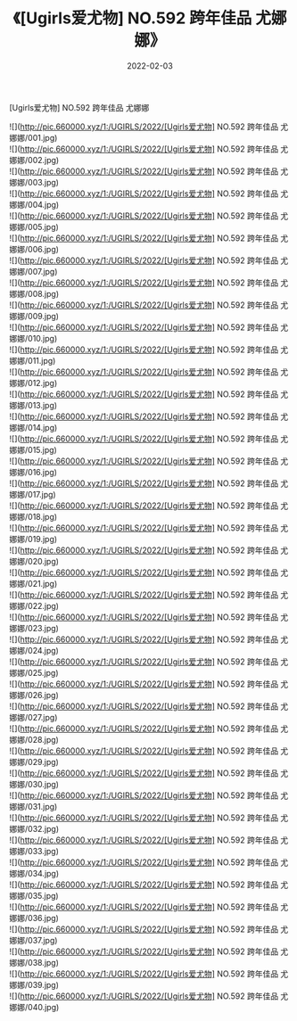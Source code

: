 ﻿---
layout: post
title:  《[Ugirls爱尤物] NO.592 跨年佳品 尤娜娜》
date:   2022-02-03
img: http://pic.660000.xyz/1:/UGIRLS/2022/[Ugirls爱尤物] NO.592 跨年佳品 尤娜娜/000.jpg
categories: [美女, 清纯, 唯美]
---

[Ugirls爱尤物] NO.592 跨年佳品 尤娜娜

 ![](http://pic.660000.xyz/1:/UGIRLS/2022/[Ugirls爱尤物] NO.592 跨年佳品 尤娜娜/001.jpg) <br>![](http://pic.660000.xyz/1:/UGIRLS/2022/[Ugirls爱尤物] NO.592 跨年佳品 尤娜娜/002.jpg) <br>![](http://pic.660000.xyz/1:/UGIRLS/2022/[Ugirls爱尤物] NO.592 跨年佳品 尤娜娜/003.jpg) <br>![](http://pic.660000.xyz/1:/UGIRLS/2022/[Ugirls爱尤物] NO.592 跨年佳品 尤娜娜/004.jpg) <br>![](http://pic.660000.xyz/1:/UGIRLS/2022/[Ugirls爱尤物] NO.592 跨年佳品 尤娜娜/005.jpg) <br>![](http://pic.660000.xyz/1:/UGIRLS/2022/[Ugirls爱尤物] NO.592 跨年佳品 尤娜娜/006.jpg) <br>![](http://pic.660000.xyz/1:/UGIRLS/2022/[Ugirls爱尤物] NO.592 跨年佳品 尤娜娜/007.jpg) <br>![](http://pic.660000.xyz/1:/UGIRLS/2022/[Ugirls爱尤物] NO.592 跨年佳品 尤娜娜/008.jpg) <br>![](http://pic.660000.xyz/1:/UGIRLS/2022/[Ugirls爱尤物] NO.592 跨年佳品 尤娜娜/009.jpg) <br>![](http://pic.660000.xyz/1:/UGIRLS/2022/[Ugirls爱尤物] NO.592 跨年佳品 尤娜娜/010.jpg) <br>![](http://pic.660000.xyz/1:/UGIRLS/2022/[Ugirls爱尤物] NO.592 跨年佳品 尤娜娜/011.jpg) <br>![](http://pic.660000.xyz/1:/UGIRLS/2022/[Ugirls爱尤物] NO.592 跨年佳品 尤娜娜/012.jpg) <br>![](http://pic.660000.xyz/1:/UGIRLS/2022/[Ugirls爱尤物] NO.592 跨年佳品 尤娜娜/013.jpg) <br>![](http://pic.660000.xyz/1:/UGIRLS/2022/[Ugirls爱尤物] NO.592 跨年佳品 尤娜娜/014.jpg) <br>![](http://pic.660000.xyz/1:/UGIRLS/2022/[Ugirls爱尤物] NO.592 跨年佳品 尤娜娜/015.jpg) <br>![](http://pic.660000.xyz/1:/UGIRLS/2022/[Ugirls爱尤物] NO.592 跨年佳品 尤娜娜/016.jpg) <br>![](http://pic.660000.xyz/1:/UGIRLS/2022/[Ugirls爱尤物] NO.592 跨年佳品 尤娜娜/017.jpg) <br>![](http://pic.660000.xyz/1:/UGIRLS/2022/[Ugirls爱尤物] NO.592 跨年佳品 尤娜娜/018.jpg) <br>![](http://pic.660000.xyz/1:/UGIRLS/2022/[Ugirls爱尤物] NO.592 跨年佳品 尤娜娜/019.jpg) <br>![](http://pic.660000.xyz/1:/UGIRLS/2022/[Ugirls爱尤物] NO.592 跨年佳品 尤娜娜/020.jpg) <br>![](http://pic.660000.xyz/1:/UGIRLS/2022/[Ugirls爱尤物] NO.592 跨年佳品 尤娜娜/021.jpg) <br>![](http://pic.660000.xyz/1:/UGIRLS/2022/[Ugirls爱尤物] NO.592 跨年佳品 尤娜娜/022.jpg) <br>![](http://pic.660000.xyz/1:/UGIRLS/2022/[Ugirls爱尤物] NO.592 跨年佳品 尤娜娜/023.jpg) <br>![](http://pic.660000.xyz/1:/UGIRLS/2022/[Ugirls爱尤物] NO.592 跨年佳品 尤娜娜/024.jpg) <br>![](http://pic.660000.xyz/1:/UGIRLS/2022/[Ugirls爱尤物] NO.592 跨年佳品 尤娜娜/025.jpg) <br>![](http://pic.660000.xyz/1:/UGIRLS/2022/[Ugirls爱尤物] NO.592 跨年佳品 尤娜娜/026.jpg) <br>![](http://pic.660000.xyz/1:/UGIRLS/2022/[Ugirls爱尤物] NO.592 跨年佳品 尤娜娜/027.jpg) <br>![](http://pic.660000.xyz/1:/UGIRLS/2022/[Ugirls爱尤物] NO.592 跨年佳品 尤娜娜/028.jpg) <br>![](http://pic.660000.xyz/1:/UGIRLS/2022/[Ugirls爱尤物] NO.592 跨年佳品 尤娜娜/029.jpg) <br>![](http://pic.660000.xyz/1:/UGIRLS/2022/[Ugirls爱尤物] NO.592 跨年佳品 尤娜娜/030.jpg) <br>![](http://pic.660000.xyz/1:/UGIRLS/2022/[Ugirls爱尤物] NO.592 跨年佳品 尤娜娜/031.jpg) <br>![](http://pic.660000.xyz/1:/UGIRLS/2022/[Ugirls爱尤物] NO.592 跨年佳品 尤娜娜/032.jpg) <br>![](http://pic.660000.xyz/1:/UGIRLS/2022/[Ugirls爱尤物] NO.592 跨年佳品 尤娜娜/033.jpg) <br>![](http://pic.660000.xyz/1:/UGIRLS/2022/[Ugirls爱尤物] NO.592 跨年佳品 尤娜娜/034.jpg) <br>![](http://pic.660000.xyz/1:/UGIRLS/2022/[Ugirls爱尤物] NO.592 跨年佳品 尤娜娜/035.jpg) <br>![](http://pic.660000.xyz/1:/UGIRLS/2022/[Ugirls爱尤物] NO.592 跨年佳品 尤娜娜/036.jpg) <br>![](http://pic.660000.xyz/1:/UGIRLS/2022/[Ugirls爱尤物] NO.592 跨年佳品 尤娜娜/037.jpg) <br>![](http://pic.660000.xyz/1:/UGIRLS/2022/[Ugirls爱尤物] NO.592 跨年佳品 尤娜娜/038.jpg) <br>![](http://pic.660000.xyz/1:/UGIRLS/2022/[Ugirls爱尤物] NO.592 跨年佳品 尤娜娜/039.jpg) <br>![](http://pic.660000.xyz/1:/UGIRLS/2022/[Ugirls爱尤物] NO.592 跨年佳品 尤娜娜/040.jpg) <br>